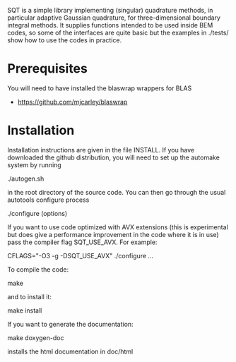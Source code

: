 SQT is a simple library implementing (singular) quadrature methods, in
particular adaptive Gaussian quadrature, for three-dimensional
boundary integral methods. It supplies functions intended to be used
inside BEM codes, so some of the interfaces are quite basic but the
examples in ./tests/ show how to use the codes in practice.

# Prerequisites

You will need to have installed the blaswrap wrappers for BLAS

- https://github.com/mjcarley/blaswrap


# Installation

Installation instructions are given in the file INSTALL. If you have
downloaded the github distribution, you will need to set up the
automake system by running

./autogen.sh

in the root directory of the source code. You can then go through the
usual autotools configure process

./configure (options)

If you want to use code optimized with AVX extensions (this is
experimental but does give a performance improvement in the code where
it is in use) pass the compiler flag SQT_USE_AVX. For example:

CFLAGS="-O3 -g -DSQT_USE_AVX" ./configure ...

To compile the code:

make

and to install it:

make install

If you want to generate the documentation:

make doxygen-doc

installs the html documentation in doc/html
